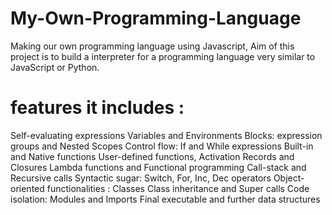 # My-Own-Programming-Language

Making our own programming language using Javascript,
Aim of this project is to build a interpreter for a programming language very similar to JavaScript or Python.

# features it includes :

Self-evaluating expressions
Variables and Environments
Blocks: expression groups and Nested Scopes
Control flow: If and While expressions
Built-in and Native functions
User-defined functions, Activation Records and Closures
Lambda functions and Functional programming
Call-stack and Recursive calls
Syntactic sugar: Switch, For, Inc, Dec operators
Object-oriented functionalities : Classes
Class inheritance and Super calls
Code isolation: Modules and Imports
Final executable and further data structures
